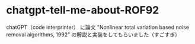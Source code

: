 # chatgpt-tell-me-about-ROF92
chatGPT（code interprinter） に論文 "Nonlinear total variation based noise removal algorithms, 1992" の解説と実装をしてもらいました（すごすぎ）
